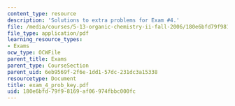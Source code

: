 ```yaml
---
content_type: resource
description: 'Solutions to extra problems for Exam #4.'
file: /media/courses/5-13-organic-chemistry-ii-fall-2006/180e6bfd79f98169af06974fbbc000fc_exam_4_prob_key.pdf
file_type: application/pdf
learning_resource_types:
- Exams
ocw_type: OCWFile
parent_title: Exams
parent_type: CourseSection
parent_uid: 6eb9569f-2f6e-1dd1-57dc-231dc3a15338
resourcetype: Document
title: exam_4_prob_key.pdf
uid: 180e6bfd-79f9-8169-af06-974fbbc000fc
---
```

